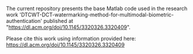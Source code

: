 The current repository presents the base Matlab code used in the research work 'DTCWT-DCT-watermarking-method-for-multimodal-biometric-authentication' published at "https://dl.acm.org/doi/10.1145/3320326.3320409".

Please cite this work using information provided here: https://dl.acm.org/doi/10.1145/3320326.3320409

